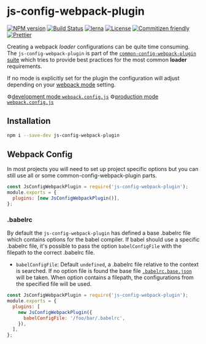 # js-config-webpack-plugin

[![NPM version](https://badge.fury.io/js/js-config-webpack-plugin.svg)](https://www.npmjs.com/package/js-config-webpack-plugin)
[![Build Status](https://github.com/merkle-open/webpack-config-plugins/workflows/ci/badge.svg?branch=master)](https://github.com/merkle-open/webpack-config-plugins/actions)
[![lerna](https://img.shields.io/badge/maintained%20with-lerna-cc00ff.svg)](https://lernajs.io/)
[![License](https://img.shields.io/badge/license-MIT-green.svg)](http://opensource.org/licenses/MIT)
[![Commitizen friendly](https://img.shields.io/badge/commitizen-friendly-brightgreen.svg)](http://commitizen.github.io/cz-cli/)
[![Prettier](https://img.shields.io/badge/Code%20Style-Prettier-green.svg)](https://github.com/prettier/prettier)

Creating a webpack _loader_ configurations can be quite time consuming.  
The `js-config-webpack-plugin` is part of the [`common-config-webpack-plugin` suite](https://github.com/merkle-open/webpack-config-plugins) which tries to provide best practices for the most common **loader** requirements.

If no mode is explicitly set for the plugin the configuration will adjust depending on your [webpack mode](https://webpack.js.org/concepts/mode/) setting.

⚙️[development mode `webpack.config.js`](https://github.com/merkle-open/webpack-config-plugins/raw/master/packages/js-config-webpack-plugin/config/development.config.js)
⚙️[production mode `webpack.config.js`](https://github.com/merkle-open/webpack-config-plugins/raw/master/packages/js-config-webpack-plugin/config/production.config.js)

## Installation

```bash
npm i --save-dev js-config-webpack-plugin
```

## Webpack Config

In most projects you will need to set up project specific options but you can still use all or
some common-config-webpack-plugin parts.

```js
const JsConfigWebpackPlugin = require('js-config-webpack-plugin');
module.exports = {
  plugins: [new JsConfigWebpackPlugin()],
};
```

### .babelrc

By default the `js-config-webpack-plugin` has defined a base .babelrc file which contains options for the babel compiler. If babel should use a specific .babelrc file, it's possible to pass the option `babelConfigFile` with the filepath to the correct .babelrc file.

- `babelConfigFile`: Default `undefined`, a .babelrc file relative to the context is searched. If no option file is found the base file [`.babelrc.base.json`](https://github.com/merkle-open/webpack-config-plugins/raw/master/packages/js-config-webpack-plugin/config/.babelrc.base.json) will be taken. When option contains a filepath, the configurations from the specified file will be used.

```js
const JsConfigWebpackPlugin = require('js-config-webpack-plugin');
module.exports = {
  plugins: [
    new JsConfigWebpackPlugin({
      babelConfigFile: '/foo/bar/.babelrc',
    }),
  ],
};
```
